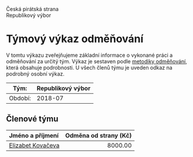 Česká pirátská strana  
Republikový výbor

Týmový výkaz odměňování
===========================

V tomtu výkazu zveřejňujeme základní informace o vykonané práci a odměňování
za určitý tým. Výkaz je sestaven podle [metodiky odměňování][metodika],
která obsahuje podrobnosti. U všech členů týmu je uveden odkaz na podrobný osobní výkaz.

Tým:                     | Republikový výbor
-----------------------  | --------------------
Období:                  | 2018-07

Členové týmu
--------------

| Jméno a příjmení                        |   Odměna od strany (Kč) |
|:----------------------------------------|------------------------:|
| [Elizabet Kovačeva](elizabet-kovaceva/) |                 8000.00 |


[metodika]: https://redmine.pirati.cz/projects/po/wiki/Odmenovani
